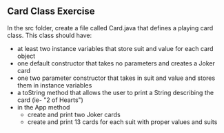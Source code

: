 ## Card Class Exercise

In the src folder, create a file called Card.java that defines a playing card class. This class should have:

* at least two instance variables that store suit and value for each card object
* one default constructor that takes no parameters and creates a Joker card
* one two parameter constructor that takes in suit and value and stores them in instance variables
* a toString method that allows the user to print a String describing the card (ie- "2 of Hearts")
* in the App method
  * create and print two Joker cards
  * create and print 13 cards for each suit with proper values and suits